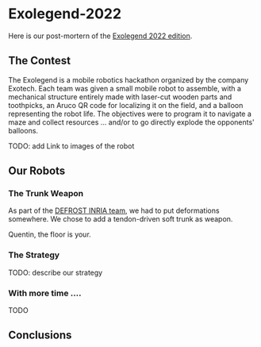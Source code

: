 # Exolegend-2022

Here is our post-mortern of the [Exolegend 2022 edition](https://www.exolegend.com/).

## The Contest

The Exolegend is a mobile robotics hackathon organized by the company Exotech. Each team was given a small mobile robot to assemble, with a mechanical structure entirely made with laser-cut wooden parts and toothpicks, an Aruco QR code for localizing it on the field, and a balloon representing the robot life. The objectives were to program it to navigate a maze and collect resources ... and/or to go directly explode the opponents' balloons. 


TODO: add Link to images of the robot


## Our Robots

### The Trunk Weapon

As part of the [DEFROST INRIA team](https://team.inria.fr/defrost/), we had to put deformations somewhere.
We chose to add a tendon-driven soft trunk as weapon. 

Quentin, the floor is your.


### The Strategy

TODO: describe our strategy



### With more time ....

TODO



## Conclusions
